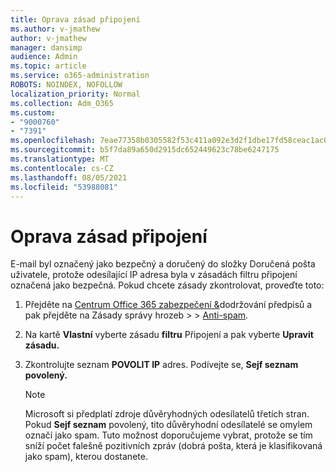 ```yaml
---
title: Oprava zásad připojení
ms.author: v-jmathew
author: v-jmathew
manager: dansimp
audience: Admin
ms.topic: article
ms.service: o365-administration
ROBOTS: NOINDEX, NOFOLLOW
localization_priority: Normal
ms.collection: Adm_O365
ms.custom:
- "9000760"
- "7391"
ms.openlocfilehash: 7eae77358b0305582f53c411a092e3d2f1dbe17fd58ceac1ac00d5c07b3dd202
ms.sourcegitcommit: b5f7da89a650d2915dc652449623c78be6247175
ms.translationtype: MT
ms.contentlocale: cs-CZ
ms.lasthandoff: 08/05/2021
ms.locfileid: "53988081"
---
```

# <a name="fix-connection-policy"></a>Oprava zásad připojení

E-mail byl označený jako bezpečný a doručený do složky Doručená pošta uživatele, protože odesílající IP adresa byla v zásadách filtru připojení označená jako bezpečná. Pokud chcete zásady zkontrolovat, proveďte toto:

1. Přejděte na [Centrum Office 365 zabezpečení &](https://go.microsoft.com/fwlink/p/?linkid=2077143)dodržování předpisů a pak přejděte na Zásady správy hrozeb   >    >  [Anti-spam](https://go.microsoft.com/fwlink/?linkid=2101518).
2. Na kartě **Vlastní** vyberte zásadu **filtru** Připojení a pak vyberte **Upravit zásadu.**
3. Zkontrolujte seznam **POVOLIT IP** adres. Podívejte se, **Sejf seznam povolený.**

    > [!NOTE]
    > Microsoft si předplatí zdroje důvěryhodných odesílatelů třetích stran. Pokud **Sejf seznam** povolený, tito důvěryhodní odesílatelé se omylem označí jako spam. Tuto možnost doporučujeme vybrat, protože se tím sníží počet falešně pozitivních zpráv (dobrá pošta, která je klasifikovaná jako spam), kterou dostanete.
